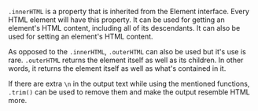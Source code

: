 `.innerHTML` is a property that is inherited from the Element interface. Every HTML element will have this property. It can be used for getting an element's HTML content, including all of its descendants. It can also be used for setting an element's HTML content. 

As opposed to the `.innerHTML`, `.outerHTML` can also be used but it's use is rare. `.outerHTML` returns the element itself as well as its children. In other words, it returns the element itself as well as what's contained in it.



If there are extra `\n` in the output text while using the mentioned functions, `.trim()` can be used to remove them and make the output resemble HTML more.